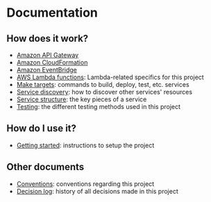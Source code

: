 Documentation
=============

## How does it work?

* [Amazon API Gateway](api_gateway.md)
* [Amazon CloudFormation](cloudformation.md)
* [Amazon EventBridge](eventbridge.md)
* [AWS Lambda functions](lambda_functions.md): Lambda-related specifics for this project
* [Make targets](make_targets.md): commands to build, deploy, test, etc. services
* [Service discovery](service_discovery.md): how to discover other services' resources
* [Service structure](service_structure.md): the key pieces of a service
* [Testing](testing.md): the different testing methods used in this project

## How do I use it?

* [Getting started](getting_started.md): instructions to setup the project

## Other documents

* [Conventions](conventions.md): conventions regarding this project
* [Decision log](decision_log.md): history of all decisions made in this project